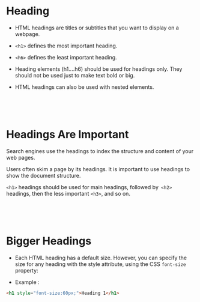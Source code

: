 # Heading

- HTML headings are titles or subtitles that you want to display on a webpage.

- `<h1>` defines the most important heading.

- `<h6>` defines the least important heading.

- Heading elements (h1....h6) should be used for headings only. They should not be used just to make text bold or big.

- HTML headings can also be used with nested elements.

&nbsp;

&nbsp;

# Headings Are Important

Search engines use the headings to index the structure and content of your web pages.

Users often skim a page by its headings. It is important to use headings to show the document structure.

`<h1>` headings should be used for main headings, followed by` <h2>` headings, then the less important `<h3>`, and so on.

&nbsp;

&nbsp;

# Bigger Headings

- Each HTML heading has a default size. However, you can specify the size for any heading with the style attribute, using the CSS `font-size` property:

- Example :

```html
<h1 style="font-size:60px;">Heading 1</h1>
```
